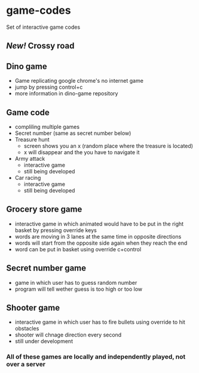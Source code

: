 # game-codes
Set of interactive game codes
## _New!_ Crossy road
## Dino game
- Game replicating google chrome's no internet game
- jump by pressing control+c
- more information in dino-game repository
## Game code
- compliling multiple games
- Secret number (same as secret number below)
- Treasure hunt
  - screen shows you an x (random place where the treasure is located)
  - x will disappear and the you have to navigate it
- Army attack
  - interactive game
  - still being developed
- Car racing
  - interactive game
  - still being developed
## Grocery store game 
- interactive game in which animated would have to be put in the right basket by pressing override keys
- words are moving in 3 lanes at the same time in opposite directions
- words will start from the opposite side again when they reach the end
- word can be put in basket using override c+control
## Secret number game
- game in which user has to guess random number
- program will tell wether guess is too high or too low
## Shooter game
- interactive game in which user has to fire bullets using override to hit obstacles
- shooter will chnage direction every second
- still under development
### All of these games are locally and independently played, not over a server
